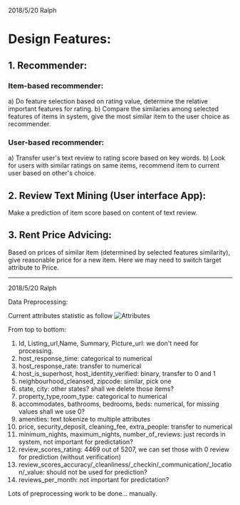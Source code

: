 2018/5/20 Ralph

# Design Features:
## 1. Recommender:
### Item-based recommender:
a) Do feature selection based on rating value, determine the relative important features for rating. 
b) Compare the similaries among selected features of items in system, give the most similar item to the user choice as recommender.

### User-based recommender:
a) Transfer user's text review to rating score based on key words.
b) Look for users with similar ratings on same items, recommend item to current user based on other's choice.

## 2. Review Text Mining (User interface App):
Make a prediction of item score based on content of text review.

## 3. Rent Price Advicing:
Based on prices of similar item (determined by selected features similarity), give reasonable price for a new item.
Here we may need to switch target attribute to Price.

-------
2018/5/20 Ralph

Data Preprocessing:

Current attributes statistic as follow
![Attributes](/Attributes.png?raw=true "Attributes")

From top to bottom:
1. Id, Listing_url,Name, Summary, Picture_url: we don't need for processing.
2. host_response_time: categorical to numerical
3. host_response_rate: transfer to numerical
4. host_is_superhost, host_identity_verified: binary, transfer to 0 and 1
5. neighbourhood_cleansed, zipcode: similar,  pick one
6. state, city: other states? shall we delete those items?
7. property_type,room_type: categorical to numerical
8. accommodates, bathrooms, bedrooms, beds: numerical, for missing values shall we use 0?
9. amenities: text tokenize to multiple attributes
10. price, security_deposit, cleaning_fee, extra_people: transfer to numerical
11. minimum_nights, maximum_nights, number_of_reviews: just records in system, not important for predictation?
12. review_scores_rating: 4469 out of 5207, we can set those with 0 review for prediction (without verification)
13. review_scores_accuracy/_cleanliness/_checkin/_communication/_location/_value: should not be used for prediction?
14. reviews_per_month: not important for predictation?

Lots of preprocessing work to be done... manually.


